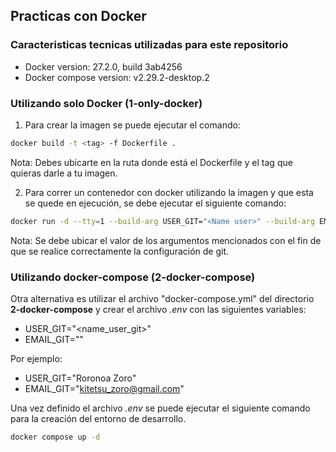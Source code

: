 ## Practicas con Docker

### Caracteristicas tecnicas utilizadas para este repositorio
- Docker version: 27.2.0, build 3ab4256
- Docker compose version: v2.29.2-desktop.2

### Utilizando solo Docker (1-only-docker)

1. Para crear la imagen se puede ejecutar el comando:

```bash
docker build -t <tag> -f Dockerfile .
```

Nota: Debes ubicarte en la ruta donde está el Dockerfile y el tag que quieras darle a tu imagen.

2. Para correr un contenedor con docker utilizando la imagen y que esta se quede en ejecución, se debe ejecutar el siguiente comando:

```bash
docker run -d --tty=1 --build-arg USER_GIT="<Name user>" --build-arg EMAIL_GIT="<email user>" --name <name_container> <tag_image>
```

Nota: Se debe ubicar el valor de los argumentos mencionados con el fin de que se realice correctamente la configuración de git.

### Utilizando docker-compose (2-docker-compose)
Otra alternativa es utilizar el archivo "docker-compose.yml" del directorio **2-docker-compose** y crear el archivo *.env* con las siguientes variables:

- USER_GIT="<name_user_git>"
- EMAIL_GIT="<email>"

Por ejemplo:

- USER_GIT="Roronoa Zoro"
- EMAIL_GIT="kitetsu_zoro@gmail.com"

Una vez definido el archivo *.env* se puede ejecutar el siguiente comando para la creación del entorno de desarrollo.

```bash
docker compose up -d
```